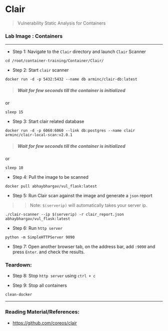 # Clair
>Vulnerability Static Analysis for Containers

### **Lab Image : Containers**
---

* Step 1: Navigate to the `Clair` directory and launch `Clair` Scanner

```commandline
cd /root/container-training/Container/Clair/
```

* Step 2: Start `clair` scanner

```commandline
docker run -d -p 5432:5432 --name db arminc/clair-db:latest
```

> ##### Wait for few seconds till the container is initialized

or 

```commandline
sleep 15
```

* Step 3:  Start clair related database

```commandline
docker run -d -p 6060:6060 --link db:postgres --name clair arminc/clair-local-scan:v2.0.1
```

> ##### Wait for few seconds till the container is initialized

or 

```commandline
sleep 10
```

* Step 4: Pull the image to be scanned

```commandline
docker pull abhaybhargav/vul_flask:latest
```

* Step 5: Run Clair scan against the image and generate a `json` report

>> Note: `$(serverip)` will automatically takes your server ip.

```commandline
./clair-scanner --ip $(serverip) -r clair_report.json abhaybhargav/vul_flask:latest
```

* Step 6: Run `http server`

```commandline
python -m SimpleHTTPServer 9090
```

* Step 7: Open another browser tab, on the address bar, add `:9090` and press `Enter`. and check the results.


### Teardown:

* Step 8: Stop `http server` using `ctrl + c`

* Step 9: Stop all containers

```commandline
clean-docker
```

---

### Reading Material/References:

* https://github.com/coreos/clair
